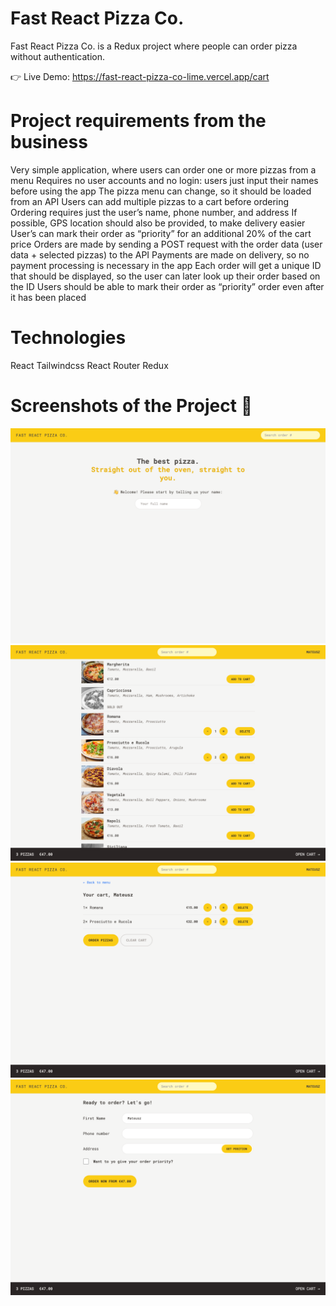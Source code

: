 # Fast React Pizza Co.

Fast React Pizza Co. is a Redux project where people can order pizza without authentication.

👉 Live Demo: https://fast-react-pizza-co-lime.vercel.app/cart

# Project requirements from the business

Very simple application, where users can order one or more pizzas from a menu
Requires no user accounts and no login: users just input their names before using the app
The pizza menu can change, so it should be loaded from an API
Users can add multiple pizzas to a cart before ordering
Ordering requires just the user’s name, phone number, and address
If possible, GPS location should also be provided, to make delivery easier
User’s can mark their order as “priority” for an additional 20% of the cart price
Orders are made by sending a POST request with the order data (user data + selected pizzas) to the API
Payments are made on delivery, so no payment processing is necessary in the app
Each order will get a unique ID that should be displayed, so the user can later look up their order based on the ID
Users should be able to mark their order as “priority” order even after it has been placed

# Technologies

React
Tailwindcss
React Router
Redux

# Screenshots of the Project 📸

![Home Page](public/screenshot1.png)
![Home Page](public/screenshot4.png)
![Home Page](public/screenshot3.png)
![Home Page](public/screenshot2.png)
